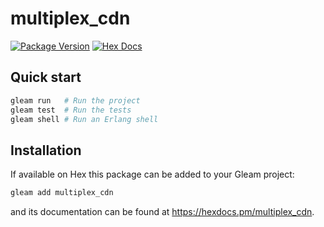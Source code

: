 # multiplex_cdn

[![Package Version](https://img.shields.io/hexpm/v/multiplex_cdn)](https://hex.pm/packages/multiplex_cdn)
[![Hex Docs](https://img.shields.io/badge/hex-docs-ffaff3)](https://hexdocs.pm/multiplex_cdn/)

## Quick start

```sh
gleam run   # Run the project
gleam test  # Run the tests
gleam shell # Run an Erlang shell
```

## Installation

If available on Hex this package can be added to your Gleam project:

```sh
gleam add multiplex_cdn
```

and its documentation can be found at <https://hexdocs.pm/multiplex_cdn>.
